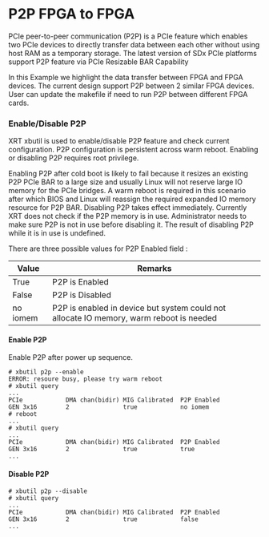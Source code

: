 P2P FPGA to FPGA
=============
PCIe peer-to-peer communication (P2P) is a PCIe feature which enables two PCIe devices to directly transfer data between each other without using host RAM as a temporary storage. The latest version of SDx PCIe platforms support P2P feature via PCIe Resizable BAR Capability

In this Example we highlight the data transfer between FPGA and FPGA devices. The current design support P2P between 2 similar FPGA devices. User can update the makefile if need to run P2P between different FPGA cards.

### Enable/Disable P2P
XRT xbutil is used to enable/disable P2P feature and check current configuration. P2P configuration is persistent across warm reboot. Enabling or disabling P2P requires root privilege.

Enabling P2P after cold boot is likely to fail because it resizes an existing P2P PCIe BAR to a large size and usually Linux will not reserve large IO memory for the PCIe bridges. A warm reboot is required in this scenario after which BIOS and Linux will reassign the required expanded IO memory resource for P2P BAR.
Disabling P2P takes effect immediately. Currently XRT does not check if the P2P memory is in use. Administrator needs to make sure P2P is not in use before disabling it. The result of disabling P2P while it is in use is undefined.

There are three possible values for P2P Enabled field : 

| Value | Remarks |
| ------- | ------------ |
| True     | P2P is Enabled |
| False    | P2P is Disabled |
| no iomem | P2P is enabled in device but system could not allocate IO memory, warm reboot is needed |

#### Enable P2P
Enable P2P after power up sequence.
```
# xbutil p2p --enable
ERROR: resoure busy, please try warm reboot
# xbutil query
...
PCIe            DMA chan(bidir) MIG Calibrated  P2P Enabled
GEN 3x16        2               true            no iomem
# reboot
...
# xbutil query
...
PCIe            DMA chan(bidir) MIG Calibrated  P2P Enabled
GEN 3x16        2               true            true
...
```

#### Disable P2P
```
# xbutil p2p --disable
# xbutil query
...
PCIe            DMA chan(bidir) MIG Calibrated  P2P Enabled
GEN 3x16        2               true            false
...
```

